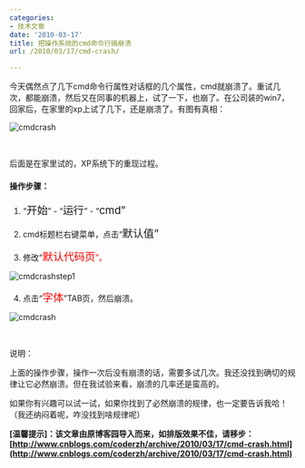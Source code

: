 ```yaml
---
categories:
- 技术文章
date: '2010-03-17'
title: 把操作系统的cmd命令行搞崩溃
url: /2010/03/17/cmd-crash/

---
```



今天偶然点了几下cmd命令行属性对话框的几个属性，cmd就崩溃了。重试几次，都能崩溃，然后又在同事的机器上，试了一下，也崩了。在公司装的win7，回家后，在家里的xp上试了几下，还是崩溃了。有图有真相：

![cmdcrash](http://images.cnblogs.com/cnblogs_com/coderzh/WindowsLiveWriter/win7cmd_121D1/cmdcrash_thumb.jpg "cmdcrash") 

&nbsp;

后面是在家里试的，XP系统下的重现过程。

#### 操作步骤：

1. &#8220;<span style="font-size: 14pt;">开始</span>&#8221; - &#8220;<span style="font-size: 14pt;">运行</span>&#8221; - &#8220;<span style="font-size: 14pt;">cmd&#8221;</span>

2. cmd标题栏右键菜单，点击&#8220;<span style="font-size: 14pt;">默认值&#8221;</span>

3. 修改&#8220;<span style="font-size: 14pt; color: red;">默认代码页</span><span style="color: red;">&#8221;。</span>

![cmdcrashstep1](http://images.cnblogs.com/cnblogs_com/coderzh/WindowsLiveWriter/win7cmd_121D1/cmdcrashstep1_thumb.jpg "cmdcrashstep1")

4. 点击&#8220;<span style="font-size: 14pt; color: red;">字体</span>&#8221;TAB页，然后崩溃。

![cmdcrash](http://images.cnblogs.com/cnblogs_com/coderzh/WindowsLiveWriter/win7cmd_121D1/cmdcrash_thumb_1.jpg "cmdcrash") 

&nbsp;

说明：

上面的操作步骤，操作一次后没有崩溃的话，需要多试几次。我还没找到确切的规律让它必然崩溃。但在我试验来看，崩溃的几率还是蛮高的。

如果你有兴趣可以试一试，如果你找到了必然崩溃的规律，也一定要告诉我哈！（我还纳闷着呢，咋没找到啥规律呢）

**[温馨提示]：该文章由原博客园导入而来，如排版效果不佳，请移步：[http://www.cnblogs.com/coderzh/archive/2010/03/17/cmd-crash.html](http://www.cnblogs.com/coderzh/archive/2010/03/17/cmd-crash.html)**